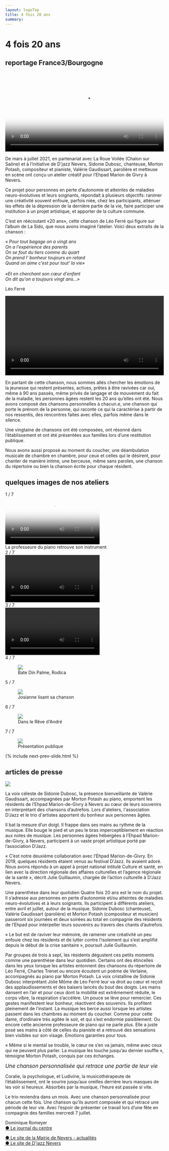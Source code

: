 ```yaml
---
layout: logoTop
title: 4 fois 20 ans
summary: 
---
```

<h1>4 fois 20 ans</h1>
<div class="center-text">
<h2>reportage France3/Bourgogne</h2>
<video controls="controls" width="100%" poster="https://res.cloudinary.com/dnxcesebo/image/upload/v1631985559/ehpad-nevers-clap-uku_rhdmy3.jpg" alt="">
<source src="https://rth8.b-cdn.net/reportage-FR3-ehpad-nevers.mp4"></video>
</div>

<p class="intro-text">De mars à juillet 2021, en partenariat avec La Roue Voilée (Chalon sur Saône) et à l’initiative de D'jazz Nevers, Sidonie Dubosc, chanteuse, Morton Potash, compositeur et pianiste, Valérie Gaudissart, parolière et metteuse en scène ont conçu un atelier créatif pour l’Ehpad Marion de Givry à Nevers.</p>

<p class="intro-text">Ce projet pour personnes en perte d’autonomie et atteintes de maladies neuro-évolutives et leurs soignants, répondait à plusieurs objectifs: ranimer une créativité souvent enfouie, parfois niée, chez les participants, atténuer les effets de la dépression de la dernière partie de la vie, faire participer une institution à un projet artistique, et apporter de la culture commune.</p>


<p class="intro-text">C’est en réécoutant «20 ans», cette chanson de Léo Ferré qui figure sur l’album de La Sido, que nous avons imaginé l’atelier. Voici deux extraits de la chanson : 

<div class="quote"><em>«&nbsp;Pour tout bagage on a vingt ans<br>   
On a l'expérience des parents<br>
On se fout du tiers comme du quart<br>
On prend l' bonheur toujours en retard<br>
Quand on aime c'est pour tout' la vie»<br>
<br>
«Et en cherchant son cœur d'enfant<br>
On dit qu'on a toujours vingt ans...»</em></div>
<p class="cite">Léo Ferré</p>

<video controls="controls" width="100%" poster="" alt="Clip vidéo par D'jazz Nevers qui présente l'atelier.">
    <source src="https://res.cloudinary.com/dnxcesebo/video/upload/f_auto,q_auto/v1630497913/4_fois20ansDjazz480_ylhudn.mov">
    <p>Your browser doesn't support HTML5 video. Here is a
      <a href="https://res.cloudinary.com/dnxcesebo/video/upload/v1630497913/4_fois20ansDjazz480_ylhudn.mov">link to the video</a>
      instead.</p>
  </video>

<p class="intro-text">En partant de cette chanson, nous sommes allés chercher les émotions de la jeunesse qui restent présentes, actives, prêtes à être ravivées car oui, même à 90 ans passés, même privés de langage et de mouvement du fait de la maladie, les personnes âgées restent les 20 ans qu’elles ont été. Nous avons composé des chansons personnelles à chacun.e, une chanson qui porte le prénom de la personne, qui raconte ce qui la caractérise à partir de nos ressentis, des rencontres faites avec elles, parfois même dans le silence.</p>
<p class="intro-text">Une vingtaine de chansons ont été composées, ont résonné dans l’établissement et ont été présentées aux familles lors d’une restitution publique.</p>
<p class="intro-text">Nous avons aussi proposé au moment du coucher, une déambulation musicale de chambre en chambre, pour ceux et celles qui le désirent, pour chanter de manière intime, une berceuse, même sans paroles, une chanson du répertoire ou bien la chanson écrite pour chaque résident.</p>

<h2>quelques images de nos ateliers</h2>

<div class="slideshow-container">
<!-- Full-width images with number and caption text -->




  <div class="mySlides">
    <div class="numbertext">1 / 7</div>
    <div class="center-text">
    <video controls="controls" width="" poster="https://res.cloudinary.com/dnxcesebo/image/upload/q_auto,f_auto/v1630832270/au-piano-monique_morton_smile_ojzwij.jpg" alt="">
    <source src="https://res.cloudinary.com/dnxcesebo/video/upload/q_auto,f_auto/v1630833673/au-piano-monique_morton-shorter_smq0sc.mov">
  </video>
  <figcaption class="figCapCenter">La professeure du piano retrouve son instrument</figcaption>
  </div>
  </div>

  <div class="mySlides">
    <div class="numbertext">2 / 7</div>
      <div class="center-text">
        <video controls="controls" width="" poster="" alt="">
          <source src="https://res.cloudinary.com/dnxcesebo/video/upload/f_auto,q_auto/v1630502698/dans_les_yeux_clairs_u59x3u.mov">
        </video>
      </div>
  </div>

  <div class="mySlides">
    <div class="numbertext">3 / 7</div>
      <div class="center-text">
        <video controls="controls" width="" poster="" alt="">
          <source src="https://res.cloudinary.com/dnxcesebo/video/upload/f_auto,q_auto/v1630504413/josiane_et_maurice_jejkdo.mov">
        </video>
      </div>
  </div>
  
  <div class="mySlides">
    <div class="numbertext">4 / 7</div>
    <figure>
      <img src="https://res.cloudinary.com/dnxcesebo/image/upload/f_auto,q_auto,w_800/v1630383436/bate_din_palme_rodica_bjeqjg.png">
      <figcaption class="figCapCenter">Bate Din Palme, Rodica</figcaption>
    </figure>
  </div>

  <div class="mySlides">
    <div class="numbertext">5 / 7</div>
    <figure>
      <img src="https://res.cloudinary.com/dnxcesebo/image/upload/f_auto,q_auto,w_800/v1630384510/josianne-lisant-sa-chanson_am7pjv.png">
      <figcaption class="figCapCenter">Josianne lisant sa chanson</figcaption>
    </figure>
  </div>

  <div class="mySlides">
    <div class="numbertext">6 / 7</div>
    <figure>
      <img src="https://res.cloudinary.com/dnxcesebo/image/upload/f_auto,q_auto,w_800/v1630384935/andre%CC%81_sido_kalimba_xopn7l.png">
      <figcaption class="figCapCenter">Dans le Rêve d'André</figcaption>
    </figure>
  </div>

  <div class="mySlides">
    <div class="numbertext">7 / 7</div>
    <figure>
      <img src="https://res.cloudinary.com/dnxcesebo/image/upload/f_auto,q_auto,w_800/v1630412251/pre%CC%81sentation2_yhnrnn.png">
      <figcaption class="figCapCenter">Présentation publique</figcaption>
    </figure>
  </div>
  
 {% include next-prev-slide.html %}

</div>
<script type="text/javascript" src="/js/slideshow.js"></script>


<h2>articles de presse</h2>
<div class="center-text">
<img class="center-big-block" src="https://res.cloudinary.com/dnxcesebo/image/upload/f_auto,q_auto/v1630509919/le-journal-du-centre_r3tgtr.jpg">
<p class="journal">La voix céleste de Sidonie Dubosc, la présence bienveillante de Valérie Gaudissart, accompagnées par Morton Potash au piano, emportent les résidents de l’Ehpad Marion-de-Givry à Nevers au cœur de leurs souvenirs en interprétant des chansons d’autrefois. Lors d'ateliers, l'association D'Jazz et le trio d'artistes apportent du bonheur aux personnes âgées.</p>
<p class="journal">Il bat la mesure d’un doigt. Il frappe dans ses mains au rythme de la musique. Elle bouge le pied et un peu le bras imperceptiblement en réaction aux notes de musique. Les personnes âgées hébergées à l’Ehpad Marion-de-Givry, à Nevers, participent à un vaste projet artistique porté par l’association D’Jazz.</p>

<p class="journal">« C’est notre deuxième collaboration avec l’Ehpad Marion-de-Givry. En 2019, quelques résidents étaient venus au festival D’Jazz. Ils avaient adoré. Nous avons répondu à un appel à projet national intitulé Culture et santé, en lien avec la direction régionale des affaires culturelles et l’agence régionale de la santé », décrit Julie Guillaumin, chargée de l’action culturelle à D’Jazz Nevers.</p>

<p class="journal">Une parenthèse dans leur quotidien
Quatre fois 20 ans est le nom du projet. Il s’adresse aux personnes en perte d’autonomie et/ou atteintes de maladies neuro-évolutives et à leurs soignants. Ils participent à différents ateliers, entre avril et juillet, autour de la musique. Sidonie Dubosc (chanteuse), Valérie Gaudissart (parolière) et Morton Potash (compositeur et musicien) passeront six journées et deux soirées au total en compagnie des résidents de l’Ehpad pour interpeller leurs souvenirs au travers des chants d’autrefois.</p>

<p class="journal">« Le but est de raviver leur mémoire, de ramener une créativité un peu enfouie chez les résidents et de lutter contre l’isolement qui s’est amplifié depuis le début de la crise sanitaire », poursuit Julie Guillaumin.</p>

<p class="journal">Par groupes de trois à sept, les résidents dégustent ces petits moments comme une parenthèse dans leur quotidien. Certains ont des étincelles dans les yeux lorsque les artistes entonnent des chansons du répertoire de Léo Ferré, Charles Trenet ou encore écoutent un poème de Verlaine, accompagnés au piano par Morton Potash. La voix cristalline de Sidonie Dubosc interprétant Jolie Môme de Léo Ferré leur va droit au cœur et reçoit des applaudissements et des baisers lancés du bout des doigts. Les mains dansent en l’air et pour ceux dont la mobilité est extrêmement réduite, le corps vibre, la respiration s’accélère. Un pouce se lève pour remercier. Ces gestes manifestent leur bonheur, réactivent des souvenirs. Ils profitent pleinement de l’instant. La musique les berce aussi lorsque les artistes passent dans les chambres au moment du coucher. Comme pour cette dame, d’ordinaire très agitée le soir, et qui s’est endormie paisiblement. Ou encore cette ancienne professeure de piano qui ne parle plus. Elle a juste posé ses mains à côté de celles du pianiste et a retrouvé des sensations bien visibles sur son visage. Émotions garanties pour tous.</p>

<p class="journal">« Même si le mental se trouble, le cœur ne s’en va jamais, même avec ceux qui ne peuvent plus parler. La musique les touche jusqu’au dernier souffle », témoigne Morton Potash, conquis par ces échanges.</p>

<p class="journal"><em style="font-size: 1.2em">Une chanson personnalisée qui retrace une partie de leur vie</em></p>
<p class="journal">Coralie, la psychologue, et Ludivine, la musicothérapeute de l’établissement, ont le sourire jusqu’aux oreilles derrière leurs masques de les voir si heureux. Absorbés par la musique, l’heure est passée si vite.</p>

<p class="journal">Le trio reviendra dans un mois. Avec une chanson personnalisée pour chacun cette fois. Une chanson qu’ils auront composée et qui retrace une période de leur vie. Avec l’espoir de présenter ce travail lors d’une fête en compagnie des familles mercredi 7 juillet.</p>

<p class="cite">Dominique Romeyer<br>
<a href="https://www.lejdc.fr/nevers-58000/loisirs/djazz-et-un-trio-d-artistes-offrent-de-lemotion-aux-residents-de-l-ehpad-marion-de-givry-a-nevers_13943773/">●&nbsp;Le journal du centre</a>
</p>

<a href="https://www.nevers.fr/actualites/on-reconnait-la-chanson-a-lehpad-marion-de-givry">●&nbsp;Le site de la Mairie de Nevers - actualités</a><br>
<a href="https://djazznevers.com/autres-projets">●&nbsp;Le site de D'jazz Nevers</a><br>

</div>

